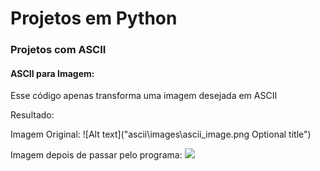 <h1> Projetos em Python </h1>

<h3> Projetos com ASCII </h3>
<h4> ASCII para Imagem: </h4>

<p> Esse código apenas transforma uma imagem desejada em ASCII </p>
<p> Resultado: </p>

Imagem Original:
![Alt text]("ascii\images\ascii_image.png Optional title")

Imagem depois de passar pelo programa:
<img src = "c:\Users\j1p2r\Desktop\Coisas\ascii\images\ascii_image.png">
